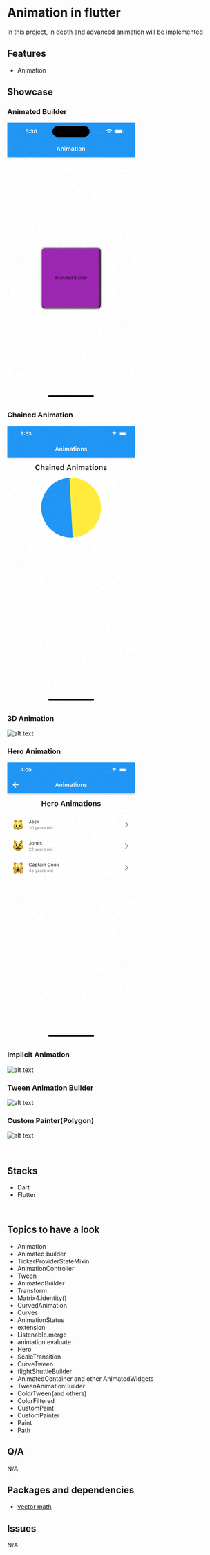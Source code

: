 # Animation in flutter

In this project, in depth and advanced animation will be implemented




## Features

- Animation


<!-- <br> -->

## Showcase
### Animated Builder



![alt text](https://github.com/alxayeed/flutter-animation-graphics/blob/main/ss/animation.gif)

### Chained Animation

![alt text](https://github.com/alxayeed/flutter-animation-graphics/blob/main/ss/animation2.gif)

### 3D Animation

![alt text](https://github.com/alxayeed/flutter-animation-graphics/blob/feature/3_3D_animation/ss/3d.gif)

### Hero Animation

![alt text](https://github.com/alxayeed/flutter-animation-graphics/blob/main/ss/hero.gif)

### Implicit Animation

![alt text](https://github.com/alxayeed/flutter-animation-graphics/blob/feature/5_implicit_animation/ss/animated_container.gif)

### Tween Animation Builder

![alt text](https://github.com/alxayeed/flutter-animation-graphics/blob/feature/6_tween_animation_builder/ss/tween_color.gif)

### Custom Painter(Polygon)

![alt text](https://github.com/alxayeed/flutter-animation-graphics/blob/feature/7_custom_painter/ss/polygon.gif)




<br>

## Stacks

- Dart
- Flutter

<br>

## Topics to have a look
- Animation
- Animated builder
- TickerProviderStateMixin
- AnimationController
- Tween
- AnimatedBuilder
- Transform
- Matrix4.identity()
- CurvedAnimation
- Curves
- AnimationStatus
- extension
- Listenable.merge
- animation.evaluate
- Hero
- ScaleTransition
- CurveTween
- flightShuttleBuilder
- AnimatedContainer and other AnimatedWidgets
- TweenAnimationBuilder
- ColorTween(and others)
- ColorFiltered
- CustomPaint
- CustomPainter
- Paint
- Path

  
## Q/A
N/A


## Packages and dependencies
- [vector math](https://pub.dev/packages/vector_math)

## Issues
N/A
